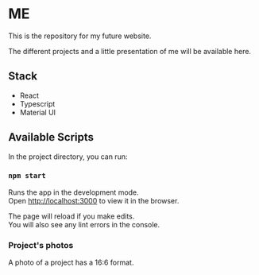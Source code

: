 # ME

This is the repository for my future website. 

The different projects and a little presentation of me will be available here.

## Stack

- React
- Typescript
- Material UI

## Available Scripts

In the project directory, you can run:

### `npm start`

Runs the app in the development mode.\
Open [http://localhost:3000](http://localhost:3000) to view it in the browser.

The page will reload if you make edits.\
You will also see any lint errors in the console.

### Project's photos

A photo of a project has a 16:6 format.